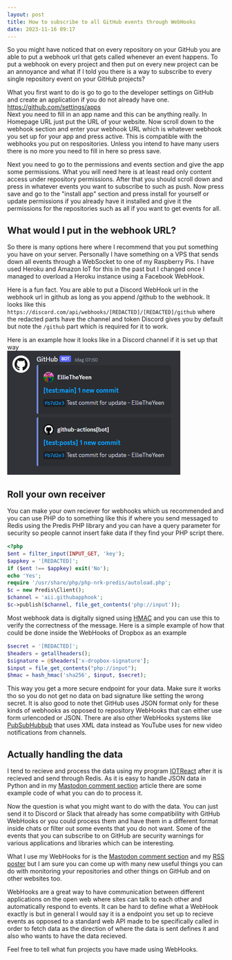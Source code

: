 ```yaml
---
layout: post
title: How to subscribe to all GitHub events through WebHooks
date: 2023-11-16 09:17
---
```

So you might have noticed that on every repository on your GitHub you are able to put a webhook url that gets called whenever an event happens. To put a webhook on every project and then put on every new project can be an annoyance and what if I told you there is a way to subscribe to every single repository event on your GitHub projects?

What you first want to do is go to go to the developer settings on GitHub and create an application if you do not already have one.  
<https://github.com/settings/apps>  
Next you need to fill in an app name and this can be anything really. In Homepage URL just put the URL of your website. Now scroll down to the webhook section and enter your webhook URL which is whatever webhook you set up for your app and press active. This is compatible with the webhooks you put on respositories. Unless you intend to have many users there is no more you need to fill in here so press save.

Next you need to go to the permissions and events section and give the app some permissions. What you will need here is at least read only content access under repository permissions. After that you should scroll down and press in whatever events you want to subscribe to such as push. Now press save and go to the "install app" section and press install for yourself or update permissions if you already have it installed and give it the permissions for the repositories such as all if you want to get events for all.

## What would I put in the webhook URL?
So there is many options here where I recommend that you put something you have on your server. Personally I have something on a VPS that sends down all events through a WebSocket to one of my Raspberry Pis. I have used Heroku and Amazon IoT for this in the past but I changed once I managed to overload a Heroku instance using a Facebook WebHook.

Here is a fun fact. You are able to put a Discord WebHook url in the webhook url in github as long as you append /github to the webhook. It looks like this `https://discord.com/api/webhooks/[REDACTED]/[REDACTED]/github` where the redacted parts have the channel and token Discord gives you by default but note the `/github` part which is required for it to work.

Here is an example how it looks like in a Discord channel if it is set up that way  
![2 Discord messages that says they are from GitHub using the GitHub logo and each of them says that there is a new commit and first one is test branch main from EllieTheYeen Test commit for update and second one is from github-actions commiting the same on the posts branch](/images/discordhookexample.png "Two commits shown on Discord from a bot")

## Roll your own receiver
You can make your own reciever for webhooks which us recommended and you can use PHP do to something like this if where you send messaged to Redis using the Predis PHP library and you can have a query parameter for security so people cannot insert fake data if they find your PHP script there.
```php
<?php
$ent = filter_input(INPUT_GET, 'key');
$appkey = '[REDACTED]';
if ($ent !== $appkey) exit('No');
echo 'Yes';
require '/usr/share/php/php-nrk-predis/autoload.php';
$c = new Predis\Client();
$channel = 'aii.githubapphook';
$c->publish($channel, file_get_contents('php://input'));
```
Most webhook data is digitally signed using [HMAC](https://en.wikipedia.org/wiki/HMAC) and you can use this to verify the correctness of the message. Here is a simple example of how that could be done inside the WebHooks of Dropbox as an example
```php
$secret = '[REDACTED]';
$headers = getallheaders();
$signature = @$headers['x-dropbox-signature'];
$input = file_get_contents("php://input");
$hmac = hash_hmac('sha256', $input, $secret);
```
This way you get a more secure endpoint for your data. Make sure it works tho so you do not get no data on bad signature like setting the wrong secret. It is also good to note thet GitHub uses JSON format only for these kinds of webhooks as opposed to repository WebHooks that can either use form urlencoded or JSON. There are also other WebHooks systems like [PubSubHubbub](https://github.com/pubsubhubbub/PubSubHubbub) that uses XML data instead as YouTube uses for new video notifications from channels.

## Actually handling the data
I tend to recieve and process the data using my program [IOTReact](https://github.com/EllieTheYeen/IOTReact) after it is recieved and send through Redis. As it is easy to handle JSON data in Python and in my [Mastodon comment section](https://ellietheyeen.github.io/2023/11/14/github-pages-mastodon-comments.html) article there are some example code of what you can do to process it.

Now the question is what you might want to do with the data. You can just send it to Discord or Slack that already has some compatibility with GitHub WebHooks or you could process them and have them in a different format inside chats or filter out some events that you do not want. Some of the events that you can subscribe to on GitHub are security warnings for various applications and libraries which can be interesting.

What I use my WebHooks for is the [Mastodon comment section](https://ellietheyeen.github.io/2023/11/14/github-pages-mastodon-comments.html) and my [RSS poster](https://ellietheyeen.github.io/2023/10/29/Making-a-simple-RSS-to-Mastodon-poster-powered-by-GitHub-hooks.html) but I am sure you can come up with many new useful things you can do with monitoring your repositories and other things on GitHub and on other websites too.

WebHooks are a great way to have communication between different applications on the open web where sites can talk to each other and automatically respond to events. It can be hard to define what a WebHook exactly is but in general I would say it is a endpoint you set up to recieve events as opposed to a standard web API made to be specifically called in order to fetch data as the direction of where the data is sent defines it and also who wants to have the data recieved.

Feel free to tell what fun projects you have made using WebHooks.
